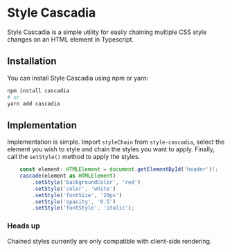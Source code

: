 # Style Cascadia

Style Cascadia is a simple utility for easily chaining multiple CSS style changes on an HTML element in Typescript.

## Installation

You can install Style Cascadia using npm or yarn:

```bash
npm install cascadia
# or
yarn add cascadia
```

## Implementation

Implementation is simple. Import `styleChain` from `style-cascadia`, select the element you wish to style
and chain the styles you want to apply. Finally, call the `setStyle()` method to apply the styles.

```typescript
    const element: HTMLElement = document.getElementById('header')!;
    cascade(element as HTMLElement)
        .setStyle('backgroundColor', 'red')
        .setStyle('color', 'white')
        .setStyle('fontSize', '20px')
        .setStyle('opacity', '0.5')
        .setStyle('fontStyle', 'italic');
```

### Heads up

Chained styles currently are only compatible with client-side rendering.